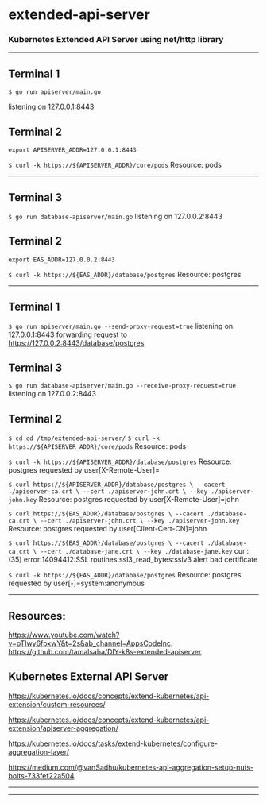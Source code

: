 # extended-api-server

### Kubernetes Extended API Server using net/http library


-------------------------------------


## Terminal 1
`$ go run apiserver/main.go`

listening on 127.0.0.1:8443

## Terminal 2
`export APISERVER_ADDR=127.0.0.1:8443`

`$ curl -k https://${APISERVER_ADDR}/core/pods`
Resource: pods


-------------------------------------

## Terminal 3
`$ go run database-apiserver/main.go`
listening on 127.0.0.2:8443

## Terminal 2
`export EAS_ADDR=127.0.0.2:8443`

`$ curl -k https://${EAS_ADDR}/database/postgres`
Resource: postgres


-------------------------------------

## Terminal 1
`$ go run apiserver/main.go --send-proxy-request=true`
listening on 127.0.0.1:8443
forwarding request to https://127.0.0.2:8443/database/postgres

## Terminal 3
`$ go run database-apiserver/main.go --receive-proxy-request=true`
listening on 127.0.0.2:8443

## Terminal 2
`$ cd cd /tmp/extended-api-server/`
`$ curl -k https://${APISERVER_ADDR}/core/pods`
Resource: pods

`$ curl -k https://${APISERVER_ADDR}/database/postgres`
Resource: postgres requested by user[X-Remote-User]=

`$ curl https://${APISERVER_ADDR}/database/postgres \
--cacert ./apiserver-ca.crt \
--cert ./apiserver-john.crt \
--key ./apiserver-john.key`
Resource: postgres requested by user[X-Remote-User]=john

`$ curl https://${EAS_ADDR}/database/postgres \
--cacert ./database-ca.crt \
--cert ./apiserver-john.crt \
--key ./apiserver-john.key`
Resource: postgres requested by user[Client-Cert-CN]=john

`$ curl https://${EAS_ADDR}/database/postgres \
--cacert ./database-ca.crt \
--cert ./database-jane.crt \
--key ./database-jane.key`
curl: (35) error:14094412:SSL routines:ssl3_read_bytes:sslv3 alert bad certificate

`$ curl -k https://${EAS_ADDR}/database/postgres`
Resource: postgres requested by user[-]=system:anonymous

-------------------------------------

## Resources: 
https://www.youtube.com/watch?v=pTIwy6fpxwY&t=2s&ab_channel=AppsCodeInc.
https://github.com/tamalsaha/DIY-k8s-extended-apiserver

## Kubernetes External API Server

https://kubernetes.io/docs/concepts/extend-kubernetes/api-extension/custom-resources/

https://kubernetes.io/docs/concepts/extend-kubernetes/api-extension/apiserver-aggregation/

https://kubernetes.io/docs/tasks/extend-kubernetes/configure-aggregation-layer/

https://medium.com/@vanSadhu/kubernetes-api-aggregation-setup-nuts-bolts-733fef22a504

-------------------------------------


-------------------------------------
